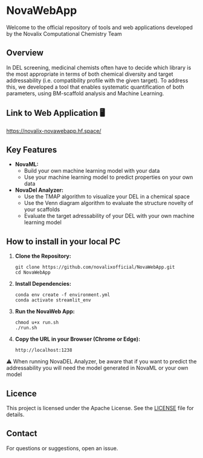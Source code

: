 # NovaWebApp
Welcome to the official repository of tools and web applications developed by the Novalix Computational Chemistry Team

## Overview
In DEL screening, medicinal chemists often have to decide which library is the most appropriate in terms of both chemical diversity and target addressability (i.e. compatibility profile with the given target). 
To address this, we developed a tool that enables systematic quantification of both parameters, using BM-scaffold analysis and Machine Learning.


## Link to Web Application 🖥️

https://novalix-novawebapp.hf.space/ 

## Key Features
- **NovaML:**
	- Build your own machine learning model with your data
	- Use your machine learning model to predict properties on your own data
- **NovaDel Analyzer:**
	- Use the TMAP algorithm to visualize your DEL in a chemical space
	- Use the Venn diagram algorithm to evaluate the structure novelty of your scaffolds
	- Evaluate the target adressability of your DEL with your own machine learning model

## How to install in your local PC
1. **Clone the Repository:**
	```
	git clone https://github.com/novalixofficial/NovaWebApp.git
 	cd NovaWebApp
	```
2. **Install Dependencies:**
	```
	conda env create -f environment.yml
 	conda activate streamlit_env
	```
3. **Run the NovaWeb App:**
	```
 	chmod u+x run.sh
	./run.sh
	```
 4. **Copy the URL in your Browser (Chrome or Edge):**
	```
 	http://localhost:1238
	```
⚠️ When running NovaDEL Analyzer, be aware that if you want to predict the addressability you will need the model generated in NovaML or your own model

## Licence
This project is licensed under the Apache License. See the [LICENSE](LICENSE) file for details.

## Contact
For questions or suggestions, open an issue.
